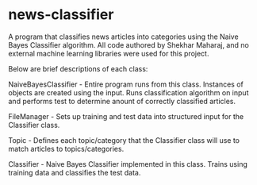 # news-classifier
A program that classifies news articles into categories using the Naive Bayes Classifier algorithm.
All code authored by Shekhar Maharaj, and no external machine learning libraries were used for this project.

Below are brief descriptions of each class:

NaiveBayesClassifier - Entire program runs from this class. Instances of objects are created using the input. Runs classification algorithm on input and performs test to determine anount of correctly classified articles.

FileManager - Sets up training and test data into structured input for the Classifier class.

Topic - Defines each topic/category that the Classifier class will use to match articles to topics/categories.

Classifier - Naive Bayes Classifier implemented in this class. Trains using training data and classifies the test data.

